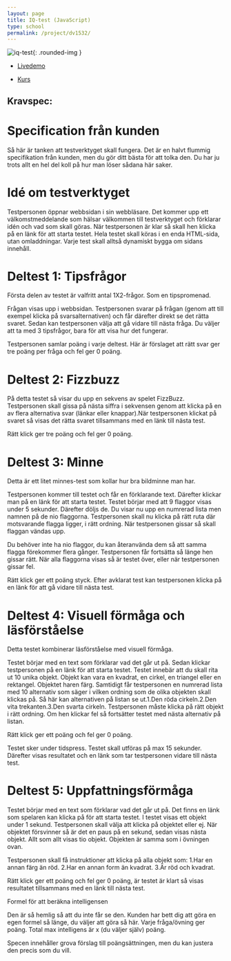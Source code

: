 ```yaml
---
layout: page
title: IQ-test (JavaScript)
type: school
permalink: /project/dv1532/
---
```


![iq-test](/files/images/iq_test.png){: .rounded-img }

- [Livedemo](//oskaremilsson.se/exempel/intelligence/)

- [Kurs](/courses/dv1532)

Kravspec:
---

Specification från kunden
===
Så här är tanken att testverktyget skall fungera. Det är en halvt flummig specifikation från kunden, 
men du gör ditt bästa för att tolka den. Du har ju trots allt en hel del koll på hur man löser sådana här saker.

Idé om testverktyget
===
Testpersonen öppnar webbsidan i sin webbläsare. Det kommer upp ett välkomstmeddelande som hälsar välkommen till testverktyget 
och förklarar idén och vad som skall göras. När testpersonen är klar så skall hen klicka på en länk för att starta testet. 
Hela testet skall köras i en enda HTML-sida, utan omladdningar. Varje test skall alltså dynamiskt bygga om sidans innehåll. 

Deltest 1: Tipsfrågor
===
Första delen av testet är valfritt antal 1X2-frågor. Som en tipspromenad. 

Frågan visas upp i webbsidan. Testpersonen svarar på frågan (genom att till exempel klicka på svarsalternativen) och får därefter direkt se det rätta svaret. 
Sedan kan testpersonen välja att gå vidare till nästa fråga. Du väljer att ta med 3 tipsfrågor, bara för att visa hur det fungerar. 

Testpersonen samlar poäng i varje deltest. Här är förslaget att rätt svar ger tre poäng per fråga och fel ger 0 poäng.

Deltest 2: Fizzbuzz
===
På detta testet så visar du upp en sekvens av spelet FizzBuzz. Testpersonen skall gissa på nästa siffra i sekvensen genom 
att klicka på en av flera alternativa svar (länkar eller knappar).När testpersonen klickat på svaret så visas det rätta svaret tillsammans med en länk till nästa test. 

Rätt klick ger tre poäng och fel ger 0 poäng.

Deltest 3: Minne
===
Detta är ett litet minnes-test som kollar hur bra bildminne man har.

Testpersonen kommer till testet och får en förklarande text. Därefter klickar man på en länk för att starta testet. 
Testet börjar med att 9 flaggor visas under 5 sekunder. Därefter döljs de. Du visar nu upp en numrerad lista men namnen på de nio flaggorna. 
Testpersonen skall nu klicka på rätt ruta där motsvarande flagga ligger, i rätt ordning. När testpersonen gissar så skall flaggan vändas upp. 

Du behöver inte ha nio flaggor, du kan återanvända dem så att samma flagga förekommer flera gånger. 
Testpersonen får fortsätta så länge hen gissar rätt. När alla flaggorna visas så är testet över, eller när testpersonen gissar fel. 

Rätt klick ger ett poäng styck. Efter avklarat test kan testpersonen klicka på en länk för att gå vidare till nästa test.

Deltest 4: Visuell förmåga och läsförståelse
===
Detta testet kombinerar läsförståelse med visuell förmåga. 

Testet börjar med en text som förklarar vad det går ut på. Sedan klickar testpersonen på en länk för att starta testet. 
Testet innebär att du skall rita ut 10 unika objekt. Objekt kan vara en kvadrat, en cirkel, en triangel eller en rektangel. 
Objektet haren färg. Samtidigt får testpersonen en numrerad lista med 10 alternativ som säger i vilken ordning som de olika objekten skall klickas på. 
Så här kan alternativen på listan se ut.1.Den röda cirkeln.2.Den vita trekanten.3.Den svarta cirkeln. Testpersonen måste klicka på rätt objekt i rätt ordning. 
Om hen klickar fel så fortsätter testet med nästa alternativ på listan.
 
Rätt klick ger ett poäng och fel ger 0 poäng. 

Testet sker under tidspress. Testet skall utföras på max 15 sekunder. 
Därefter visas resultatet och en länk som tar testpersonen vidare till nästa test.

Deltest 5: Uppfattningsförmåga
===
Testet börjar med en text som förklarar vad det går ut på. Det finns en länk som spelaren kan klicka på för att starta testet. 
I testet visas ett objekt under 1 sekund. Testpersonen skall välja att klicka på objektet eller ej. 
När objektet försvinner så är det en paus på en sekund, sedan visas nästa objekt. Allt som allt visas tio objekt. 
Objekten är samma som i övningen ovan. 

Testpersonen skall få instruktioner att klicka på alla objekt som:
1.Har en annan färg än röd.
2.Har en annan form än kvadrat.
3.Är röd och kvadrat. 

Rätt klick ger ett poäng och fel ger 0 poäng, är testet är klart så visas resultatet tillsammans med en länk till nästa test.

Formel för att beräkna intelligensen

Den är så hemlig så att du inte får se den. Kunden har bett dig att göra en egen formel så länge, du väljer att göra så här.
Varje fråga/övning ger poäng. Total max intelligens är x (du väljer själv) poäng. 

Specen innehåller grova förslag till poängsättningen, men du kan justera den precis som du vill.
